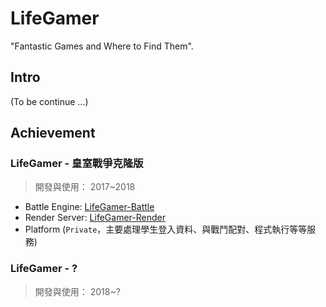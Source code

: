 # LifeGamer
"Fantastic Games and Where to Find Them".

## Intro 

(To be continue ...)

## Achievement

### LifeGamer - 皇室戰爭克隆版

> 開發與使用： 2017~2018

* Battle Engine: [LifeGamer-Battle](https://github.com/pd2-ncku/LifeGamer-Battle)
* Render Server: [LifeGamer-Render](https://github.com/pd2-ncku/LifeGamer-Render)
* Platform (`Private`，主要處理學生登入資料、與戰鬥配對、程式執行等等服務)

### LifeGamer - ?

> 開發與使用： 2018~?